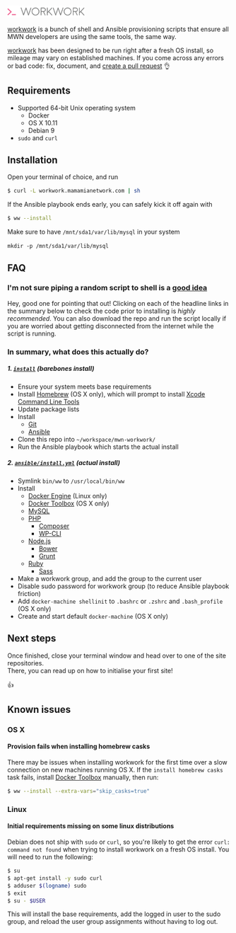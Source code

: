 <img src="logo.png" alt="workwork" width="35%" />

[workwork](https://soundcloud.com/subpop/clipping-work-work-feat-cocc) is a bunch of shell and Ansible provisioning scripts that ensure all MWN developers are using the same tools, the same way.

[workwork](http://www.myinstants.com/media/sounds/wc3-peon-says-work-work-only-.mp3) has been designed to be run right after a fresh OS install, so mileage may vary on established machines. If you come across any errors or bad code: fix, document, and [create a pull request](https://help.github.com/articles/creating-a-pull-request/) :ok_hand:

## Requirements
- Supported 64-bit Unix operating system
  - Docker
  - OS X 10.11
  - Debian 9
- `sudo` and `curl`

## Installation
Open your terminal of choice, and run
``` sh
$ curl -L workwork.mamamianetwork.com | sh
```
If the Ansible playbook ends early, you can safely kick it off again with
``` sh
$ ww --install
```

Make sure to have `/mnt/sda1/var/lib/mysql` in your system

``` mkdir -p /mnt/sda1/var/lib/mysql ```

## FAQ
### I'm not sure piping a random script to shell is a [good idea](http://www.seancassidy.me/dont-pipe-to-your-shell.html)
Hey, good one for pointing that out! Clicking on each of the headline links in the summary below to check the code prior to installing is _highly recommended_. You can also download the repo and run the script locally if you are worried about getting disconnected from the internet while the script is running.

### In summary, what does this actually do?
##### 1. [`install`](install) (barebones install)
- Ensure your system meets base requirements
- Install [Homebrew](http://brew.sh/) (OS X only), which will prompt to install [Xcode Command Line Tools](https://developer.apple.com/xcode/downloads/)
- Update package lists
- Install
  - [Git](http://git-scm.com/downloads/)
  - [Ansible](http://docs.ansible.com/intro_installation.html)
- Clone this repo into `~/workspace/mwn-workwork/`
- Run the Ansible playbook which starts the actual install

##### 2. [`ansible/install.yml`](ansible/install.yml) (actual install)
- Symlink `bin/ww` to `/usr/local/bin/ww`
- Install
  - [Docker Engine](https://docs.docker.com/installation/) (Linux only)
  - [Docker Toolbox](https://www.docker.com/toolbox/) (OS X only)
  - [MySQL](http://dev.mysql.com/downloads/installer/)
  - [PHP](http://php.net/downloads.php)
    - [Composer](https://getcomposer.org/download/)
    - [WP-CLI](http://wp-cli.org/)
  - [Node.js](http://nodejs.org/download/)
    - [Bower](http://bower.io/#install-bower)
    - [Grunt](http://gruntjs.com/getting-started/)
  - [Ruby](https://www.ruby-lang.org/en/documentation/installation/)
    - [Sass](http://sass-lang.com/install/)
- Make a workwork group, and add the group to the current user
- Disable sudo password for workwork group (to reduce Ansible playbook friction)
- Add `docker-machine shellinit` to `.bashrc` or `.zshrc` and `.bash_profile` (OS X only)
- Create and start default `docker-machine` (OS X only)

## Next steps
Once finished, close your terminal window and head over to one of the site repositories.  
There, you can read up on how to initialise your first site!

:thumbsup:

## Known issues

### OS X

#### Provision fails when installing homebrew casks
There may be issues when installing workwork for the first time over a slow connection on new machines running OS X. If the `install homebrew casks` task fails, install [Docker Toolbox](https://www.docker.com/toolbox) manually, then run:
``` sh
$ ww --install --extra-vars="skip_casks=true"
```

### Linux

#### Initial requirements missing on some linux distributions
Debian does not ship with `sudo` or `curl`, so you're likely to get the error `curl: command not found` when trying to install workwork on a fresh OS install. You will need to run the following:
``` sh
$ su
$ apt-get install -y sudo curl
$ adduser $(logname) sudo
$ exit
$ su - $USER
```
This will install the base requirements, add the logged in user to the sudo group, and reload the user group assignments without having to log out.
